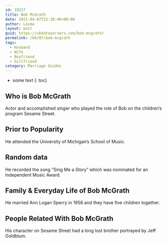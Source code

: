 ```yaml
---
id: 19217
title: Bob McGrath
date: 2021-04-07T22:38:40+00:00
author: Laima
layout: post
guid: https://ukdataservers.com/bob-mcgrath/
permalink: /04/07/bob-mcgrath
tags:
  - Husband
  - Wife
  - Boyfriend
  - Girlfriend
category: Marriage Guides
---
```


* some text
{: toc}


## Who is Bob McGrath
                  
                  
                  
Actor and accomplished singer who played the role of Bob on the children&#8217;s program Sesame Street.
                  
              
            
              
            
                
                
                
## Prior to Popularity
                  
                  
                  
He attended the University of Michigan&#8217;s School of Music. 
                  
              
            
              
            
                
                
                
## Random data
                  
                  
                  
He recorded the song &#8220;Sing Me a Story&#8221; which was nominated for an Independent Music Award. 
                  
              
            
              
            
                
                
                
## Family & Everyday Life of Bob McGrath
                  
                  
                  
He married Ann Logan Sperry in 1958 and they have five children together.
                  
              
            
              
            
                
                
                
## People Related With Bob McGrath
                  
                  
                  
His character on Sesame Street had a long lost brother portrayed by Jeff Goldblum.
                  
              
            
              
            
                
              
            
              
              
            
            
              
            
          
          
          